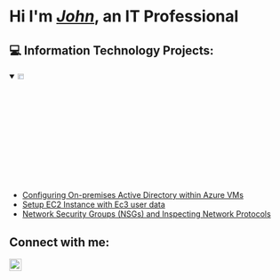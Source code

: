   <h1>Hi I'm <i><a href="https://www.linkedin.com/in/johnoluremicollins/">John</a></i>, an IT Professional</h1>

<h2>💻 Information Technology Projects:</h2>


<details open>
  <summary><img src="https://i.imgur.com/1DDZ4Ui.png" height="5%" width="15%" alt="Microsoft Azure"/></summary>

  - [Configuring On-premises Active Directory within Azure VMs](https://github.com/Johnremilekun/configure-activedirectory)
  - [Setup EC2 Instance with Ec3 user data](https://github.com/Johnremilekun/Ec2-instance-with-user-data/blob/main/README.md)
  - [Network Security Groups (NSGs) and Inspecting Network Protocols](https://github.com/Johnremilekun/network-security-group-configuration)
</details>

<h2>Connect with me:</h2>

[<img align="left" alt="JTYK | LinkedIn" width="22px" src="https://cdn.jsdelivr.net/npm/simple-icons@v3/icons/linkedin.svg" />][linkedin]

[linkedin]: https://www.linkedin.com/in/johnoluremicollins/
